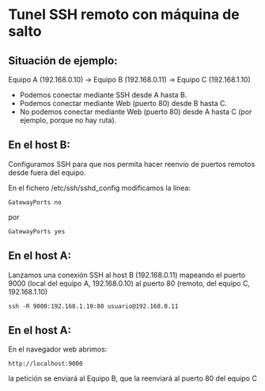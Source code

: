 # Tunel SSH remoto con máquina de salto


## Situación de ejemplo:

Equipo A (192.168.0.10) -> Equipo B (192.168.0.11) -> Equipo C (192.168.1.10)

* Podemos conectar mediante SSH desde A hasta B.
* Podemos conectar mediante Web (puerto 80) desde B hasta C.
* No podemos conectar mediante Web (puerto 80) desde A hasta C (por ejemplo, porque no hay ruta).


## En el host B:

Configuramos SSH para que nos permita hacer reenvío de puertos remotos desde fuera del equipo.

En el fichero /etc/ssh/sshd_config  modificamos la línea:

```
GatewayPorts no
```

por

```
GatewayPorts yes
```



## En el host A:

Lanzamos una conexión SSH al host B (192.168.0.11) mapeando el puerto 9000 (local del equipo A, 192.168.0.10) al puerto 80 (remoto, del equipo C, 192.168.1.10)

```
ssh -R 9000:192.168.1.10:80 usuario@192.168.0.11
```

## En el host A:

En el navegador web abrimos:

```
http://localhost:9000
```

la petición se enviará al Equipo B, que la reenviará al puerto 80 del equipo C
